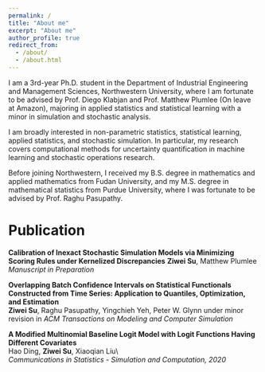 ```yaml
---
permalink: /
title: "About me"
excerpt: "About me"
author_profile: true
redirect_from: 
  - /about/
  - /about.html
---
```


I am a 3rd-year Ph.D. student in the Department of Industrial Engineering and Management Sciences, Northwestern University, where I am fortunate to be advised by Prof. Diego Klabjan and Prof. Matthew Plumlee (On leave at Amazon), majoring in applied statistics and statistical learning with a minor in simulation and stochastic analysis.

I am broadly interested in non-parametric statistics, statistical learning, applied statistics, and stochastic simulation. In particular, my research covers computational methods for uncertainty quantification in machine learning and stochastic operations research.

Before joining Northwestern, I received my B.S. degree in mathematics and applied mathematics from Fudan University, and my M.S. degree in mathematical statistics from Purdue University, where I was fortunate to be advised by Prof. Raghu Pasupathy.

# Publication

**Calibration of Inexact Stochastic Simulation Models via Minimizing Scoring Rules under Kernelized Discrepancies**
**Ziwei Su**, Matthew Plumlee
<em>Manuscript in Preparation</em>

**Overlapping Batch Confidence Intervals on Statistical Functionals Constructed from Time Series: Application to Quantiles, Optimization, and Estimation**  
**Ziwei Su**, Raghu Pasupathy, Yingchieh Yeh, Peter W. Glynn 
under minor revision in <em>ACM Transactions on Modeling and Computer Simulation</em>

**A Modified Multinomial Baseline Logit Model with Logit Functions Having Different Covariates**  
Hao Ding, **Ziwei Su**, Xiaoqian Liu\  
<em>Communications in Statistics - Simulation and Computation, 2020</em>
